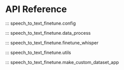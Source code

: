 # API Reference

::: speech_to_text_finetune.config

::: speech_to_text_finetune.data_process

::: speech_to_text_finetune.finetune_whisper

::: speech_to_text_finetune.utils

::: speech_to_text_finetune.make_custom_dataset_app
